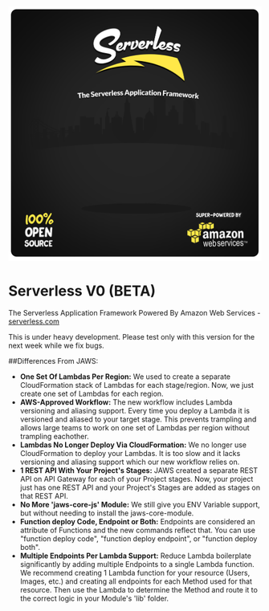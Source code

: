 ![Serverless Application Framework AWS Lambda API Gateway](img/serverless_readme_header.jpg)

Serverless V0 (BETA)
=================================

The Serverless Application Framework Powered By Amazon Web Services - [serverless.com](http://www.serverless.com)

This is under heavy development.  Please test only with this version for the next week while we fix bugs.

##Differences From JAWS:

* **One Set Of Lambdas Per Region:**  We used to create a separate CloudFormation stack of Lambdas for each stage/region.  Now, we just create one set of Lambdas for each region.
* **AWS-Approved Workflow:**  The new workflow includes Lambda versioning and aliasing support.  Every time you deploy a Lambda it is versioned and aliased to your target stage.  This prevents trampling and allows large teams to work on one set of Lambdas per region without trampling eachother.
* **Lambdas No Longer Deploy Via CloudFormation:**  We no longer use CloudFormation to deploy your Lambdas.  It is too slow and it lacks versioning and aliasing support which our new workflow relies on.
* **1 REST API With Your Project's Stages:**  JAWS created a separate REST API on API Gateway for each of your Project stages.  Now, your project just has one REST API and your Project's Stages are added as stages on that REST API.
* **No More 'jaws-core-js' Module:** We still give you ENV Variable support, but without needing to install the jaws-core-module.
* **Function deploy Code, Endpoint or Both:** Endpoints are considered an attribute of Functions and the new commands reflect that.  You can use "function deploy code", "function deploy endpoint", or "function deploy both".
* **Multiple Endpoints Per Lambda Support:** Reduce Lambda boilerplate significantly by adding multiple Endpoints to a single Lambda function.  We recommend creating 1 Lambda function for your resource (Users, Images, etc.) and creating all endpoints for each Method used for that resource.  Then use the Lambda to determine the Method and route it to the correct logic in your Module's 'lib' folder.
